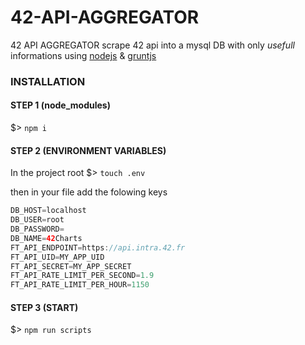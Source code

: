 # 42-API-AGGREGATOR

42 API AGGREGATOR scrape 42 api into a mysql DB with only *usefull* informations using [nodejs](https://nodejs.org/en/docs/) & [gruntjs](https://gruntjs.com/)

### INSTALLATION

#### STEP 1 (node_modules)
$> `npm i`

#### STEP 2 (ENVIRONMENT VARIABLES)
In the project root $> `touch .env`

then in your file add the folowing keys
```gradle
DB_HOST=localhost
DB_USER=root
DB_PASSWORD=
DB_NAME=42Charts
FT_API_ENDPOINT=https://api.intra.42.fr
FT_API_UID=MY_APP_UID
FT_API_SECRET=MY_APP_SECRET
FT_API_RATE_LIMIT_PER_SECOND=1.9
FT_API_RATE_LIMIT_PER_HOUR=1150
```

#### STEP 3 (START)

$> `npm run scripts`
